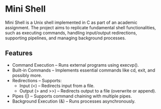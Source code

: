 # Mini Shell
Mini Shell is a Unix shell implemented in C as part of an academic assignment. The project aims to replicate fundamental shell functionalities, such as executing commands, handling input/output redirections, supporting pipelines, and managing background processes.

## Features
- Command Execution – Runs external programs using execvp().
- Built-in Commands – Implements essential commands like cd, exit, and possibly more.
- Redirections – Supports:
  - Input (<) – Redirects input from a file.
  - Output (> and >>) – Redirects output to a file (overwrite or append).
- Pipes (|) – Supports command chaining with multiple pipes.
- Background Execution (&) – Runs processes asynchronously.
